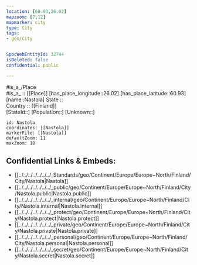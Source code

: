 ```yaml
---
location: [60.93,26.02] 
mapzoom: [7,12] 
mapmarker: city 
type: City
tags:
- geo/City


SpocWebEntityId: 32744
isDeleted: false
confidential: public

---
```

#is_a_/Place  
#is_a_ :: [[Place]] 
[has_place_longitude::26.02] 
[has_place_latitude::60.93] 
[name::Nastola] 
State ::  
Country :: [[Finland]]  
[StateId::] 
[Population::] 
[Unknown::] 


```leaflet
id: Nastola
coordinates: [[Nastola]] 
markerFile: [[Nastola]] 
defaultZoom: 11 
maxZoom: 18
```


## Confidential Links & Embeds: 
- [[../../../../../../../_Standards/geo/Continent/Europe/Europe~North/Finland/City/Nastola|Nastola]] 
- [[../../../../../../../_public/geo/Continent/Europe/Europe~North/Finland/City/Nastola.public|Nastola.public]] 
- [[../../../../../../../_internal/geo/Continent/Europe/Europe~North/Finland/City/Nastola.internal|Nastola.internal]] 
- [[../../../../../../../_protect/geo/Continent/Europe/Europe~North/Finland/City/Nastola.protect|Nastola.protect]] 
- [[../../../../../../../_private/geo/Continent/Europe/Europe~North/Finland/City/Nastola.private|Nastola.private]] 
- [[../../../../../../../_personal/geo/Continent/Europe/Europe~North/Finland/City/Nastola.personal|Nastola.personal]] 
- [[../../../../../../../_secret/geo/Continent/Europe/Europe~North/Finland/City/Nastola.secret|Nastola.secret]] 
